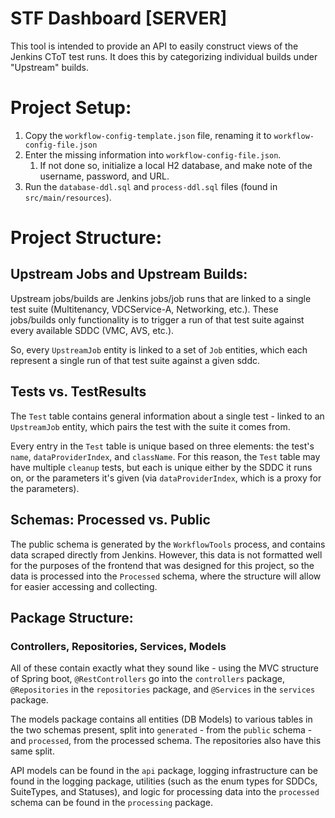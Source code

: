 # STF Dashboard [SERVER]

This tool is intended to provide an API to easily construct views of the Jenkins CToT test runs. It does this by categorizing individual builds under "Upstream" builds.

# Project Setup:

1) Copy the `workflow-config-template.json` file, renaming it to `workflow-config-file.json`
2) Enter the missing information into `workflow-config-file.json`.
   1) If not done so, initialize a local H2 database, and make note of the username, password, and URL.
3) Run the `database-ddl.sql` and `process-ddl.sql` files (found in `src/main/resources`).

# Project Structure:

## Upstream Jobs and Upstream Builds:

Upstream jobs/builds are Jenkins jobs/job runs that are linked to a single test suite (Multitenancy, VDCService-A, Networking, etc.). These jobs/builds only functionality is to trigger a run of that test suite against every available SDDC (VMC, AVS, etc.).

So, every `UpstreamJob` entity is linked to a set of `Job` entities, which each represent a single run of that test suite against a given sddc.

## Tests vs. TestResults

The `Test` table contains general information about a single test - linked to an `UpstreamJob` entity, which pairs the test with the suite it comes from.

Every entry in the `Test` table is unique based on three elements: the test's `name`, `dataProviderIndex`, and `className`. For this reason, the `Test` table may have multiple `cleanup` tests, but each is unique either by the SDDC it runs on, or the parameters it's given (via `dataProviderIndex`, which is a proxy for the parameters).

## Schemas: Processed vs. Public

The public schema is generated by the `WorkflowTools` process, and contains data scraped directly from Jenkins. However, this data is not formatted well for the purposes of the frontend that was designed for this project, so the data is processed into the `Processed` schema, where the structure will allow for easier accessing and collecting.


## Package Structure:

### Controllers, Repositories, Services, Models

All of these contain exactly what they sound like - using the MVC structure of Spring boot, `@RestControllers` go into the `controllers` package, `@Repositories` in the `repositories` package, and `@Services` in the `services` package.

The models package contains all entities (DB Models) to various tables in the two schemas present, split into `generated` - from the `public` schema - and `processed`, from the processed schema. The repositories also have this same split.

API models can be found in the `api` package, logging infrastructure can be found in the logging package, utilities (such as the enum types for SDDCs, SuiteTypes, and Statuses), and logic for processing data into the `processed` schema can be found in the `processing` package.